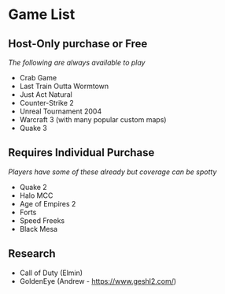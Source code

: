 # Game List


## Host-Only purchase or Free
_The following are always available to play_
- Crab Game
- Last Train Outta Wormtown
- Just Act Natural
- Counter-Strike 2
- Unreal Tournament 2004
- Warcraft 3 (with many popular custom maps)
- Quake 3

## Requires Individual Purchase
_Players have some of these already but coverage can be spotty_
- Quake 2
- Halo MCC
- Age of Empires 2
- Forts
- Speed Freeks
- Black Mesa

## Research
- Call of Duty (Elmin)
- GoldenEye (Andrew - https://www.geshl2.com/)
